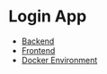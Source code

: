 # Login App

- [Backend](./be/README.md)
- [Frontend](./fe/README.md)
- [Docker Environment](./docker/README.md)
